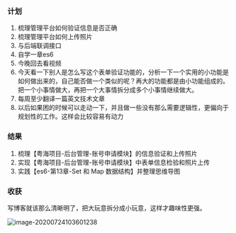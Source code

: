 ### 计划

1. 梳理管理平台如何验证信息是否正确
2. 梳理管理平台如何上传照片
3. 与后端联调接口
4. 自学一章es6
5. 今晚回去看视频
6. 今天看一下别人是怎么写这个表单验证功能的，分析一下一个实用的小功能是如何做出来的，自己能否做一个类似的呢？再大的功能都是由小功能组成的。把一个小事情做大，再把一个大事情拆分成多个小事情继续做大。
7. 每周至少翻译一篇英文技术文章
8. 以后如果困的时候可以走动一下，并且做一些没有那么需要逻辑性，更偏向于规划性的工作。这样会比较容易有动力

### 结果

1. 梳理【粤海项目-后台管理-账号申请模块】的信息验证和上传照片
2. 实现【粤海项目-后台管理-账号申请模块】中表单信息检验和照片上传
3. 实践【es6-第13章-Set 和 Map 数据结构】并整理思维导图

### 收获

写博客就该那么清晰明了，把大玩意拆分成小玩意，这样才趣味性更强。

![image-20200724103601238](C:\Users\admin\AppData\Roaming\Typora\typora-user-images\image-20200724103601238.png)